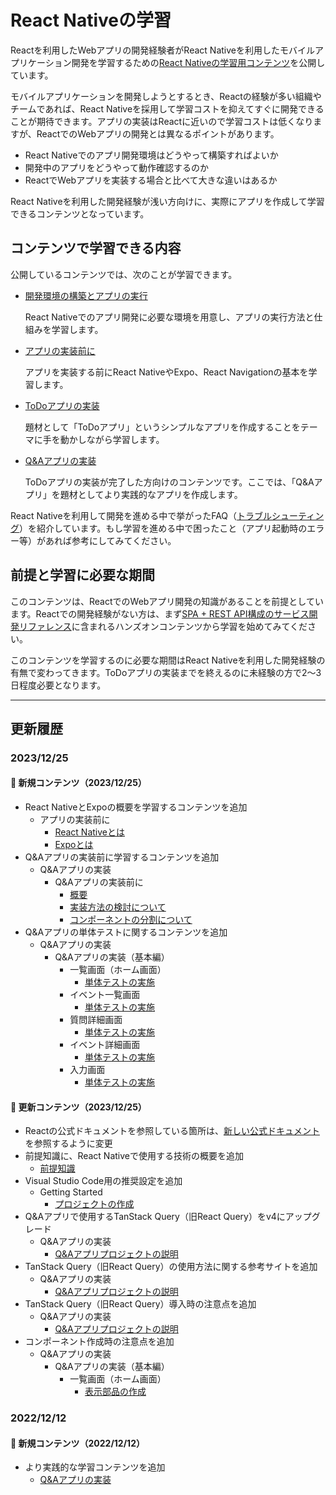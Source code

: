 # React Nativeの学習

Reactを利用したWebアプリの開発経験者がReact Nativeを利用したモバイルアプリケーション開発を学習するための[React Nativeの学習用コンテンツ](https://ws-4020.github.io/mobile-app-crib-notes/react-native/learn)を公開しています。

モバイルアプリケーションを開発しようとするとき、Reactの経験が多い組織やチームであれば、React Nativeを採用して学習コストを抑えてすぐに開発できることが期待できます。アプリの実装はReactに近いので学習コストは低くなりますが、ReactでのWebアプリの開発とは異なるポイントがあります。

- React Nativeでのアプリ開発環境はどうやって構築すればよいか
- 開発中のアプリをどうやって動作確認するのか
- ReactでWebアプリを実装する場合と比べて大きな違いはあるか

React Nativeを利用した開発経験が浅い方向けに、実際にアプリを作成して学習できるコンテンツとなっています。

## コンテンツで学習できる内容

公開しているコンテンツでは、次のことが学習できます。

- [開発環境の構築とアプリの実行](https://ws-4020.github.io/mobile-app-crib-notes/react-native/learn/getting-started)

    React Nativeでのアプリ開発に必要な環境を用意し、アプリの実行方法と仕組みを学習します。

- [アプリの実装前に](https://ws-4020.github.io/mobile-app-crib-notes/react-native/learn/basic-concepts)

    アプリを実装する前にReact NativeやExpo、React Navigationの基本を学習します。

- [ToDoアプリの実装](https://ws-4020.github.io/mobile-app-crib-notes/react-native/learn/todo-app)

    題材として「ToDoアプリ」というシンプルなアプリを作成することをテーマに手を動かしながら学習します。

- [Q&Aアプリの実装](https://ws-4020.github.io/mobile-app-crib-notes/react-native/learn/qa-app)

    ToDoアプリの実装が完了した方向けのコンテンツです。ここでは、「Q&Aアプリ」を題材としてより実践的なアプリを作成します。

React Nativeを利用して開発を進める中で挙がったFAQ（[トラブルシューティング](https://ws-4020.github.io/mobile-app-crib-notes/react-native/common-pitfalls)）を紹介しています。もし学習を進める中で困ったこと（アプリ起動時のエラー等）があれば参考にしてみてください。

## 前提と学習に必要な期間

このコンテンツは、ReactでのWebアプリ開発の知識があることを前提としています。Reactでの開発経験がない方は、まず[SPA + REST API構成のサービス開発リファレンス](https://fintan.jp/?p=5952)に含まれるハンズオンコンテンツから学習を始めてみてください。

このコンテンツを学習するのに必要な期間はReact Nativeを利用した開発経験の有無で変わってきます。ToDoアプリの実装までを終えるのに未経験の方で2～3日程度必要となります。

---

## 更新履歴

### 2023/12/25

#### 🌱 新規コンテンツ（2023/12/25）

- React NativeとExpoの概要を学習するコンテンツを追加
  - アプリの実装前に
    - [React Nativeとは](https://ws-4020.github.io/mobile-app-crib-notes/react-native/learn/basic-concepts/what-is-react-native)
    - [Expoとは](https://ws-4020.github.io/mobile-app-crib-notes/react-native/learn/basic-concepts/what-is-expo)
- Q&Aアプリの実装前に学習するコンテンツを追加
  - Q&Aアプリの実装
    - Q&Aアプリの実装前に
      - [概要](https://ws-4020.github.io/mobile-app-crib-notes/react-native/learn/qa-app/pre-app-implementation)
      - [実装方法の検討について](https://ws-4020.github.io/mobile-app-crib-notes/react-native/learn/qa-app/about-implementation-selection)
      - [コンポーネントの分割について](https://ws-4020.github.io/mobile-app-crib-notes/react-native/learn/qa-app/about-component-units)
- Q&Aアプリの単体テストに関するコンテンツを追加
  - Q&Aアプリの実装
    - Q&Aアプリの実装（基本編）
      - 一覧画面（ホーム画面）
        - [単体テストの実施](https://ws-4020.github.io/mobile-app-crib-notes/react-native/learn/qa-app/exercise-basic-home-test-case)
      - イベント一覧画面
        - [単体テストの実施](https://ws-4020.github.io/mobile-app-crib-notes/react-native/learn/qa-app/exercise-basic-list-event-test-case)
      - 質問詳細画面
        - [単体テストの実施](https://ws-4020.github.io/mobile-app-crib-notes/react-native/learn/qa-app/exercise-basic-detail-question-test-case)
      - イベント詳細画面
        - [単体テストの実施](https://ws-4020.github.io/mobile-app-crib-notes/react-native/learn/qa-app/exercise-basic-detail-event-test-case)
      - 入力画面
        - [単体テストの実施](https://ws-4020.github.io/mobile-app-crib-notes/react-native/learn/qa-app/exercise-basic-input-test-case)

#### 🌿 更新コンテンツ（2023/12/25）

- Reactの公式ドキュメントを参照している箇所は、[新しい公式ドキュメント](https://ja.react.dev/)を参照するように変更
- 前提知識に、React Nativeで使用する技術の概要を追加
  - [前提知識](https://ws-4020.github.io/mobile-app-crib-notes/react-native/pre-requisites)
- Visual Studio Code用の推奨設定を追加
  - Getting Started
    - [プロジェクトの作成](https://ws-4020.github.io/mobile-app-crib-notes/react-native/learn/getting-started/create-project)
- Q&Aアプリで使用するTanStack Query（旧React Query）をv4にアップグレード
  - Q&Aアプリの実装
    - [Q&Aアプリプロジェクトの説明](https://ws-4020.github.io/mobile-app-crib-notes/react-native/learn/qa-app/app-project-desc)
- TanStack Query（旧React Query）の使用方法に関する参考サイトを追加
  - Q&Aアプリの実装
    - [Q&Aアプリプロジェクトの説明](https://ws-4020.github.io/mobile-app-crib-notes/react-native/learn/qa-app/app-project-desc)
- TanStack Query（旧React Query）導入時の注意点を追加
  - Q&Aアプリの実装
    - [Q&Aアプリプロジェクトの説明](https://ws-4020.github.io/mobile-app-crib-notes/react-native/learn/qa-app/app-project-desc)
- コンポーネント作成時の注意点を追加
  - Q&Aアプリの実装
    - Q&Aアプリの実装（基本編）
      - 一覧画面（ホーム画面）
        - [表示部品の作成](https://ws-4020.github.io/mobile-app-crib-notes/react-native/learn/qa-app/exercise-basic-home-components)

### 2022/12/12

#### 🌱 新規コンテンツ（2022/12/12）

- より実践的な学習コンテンツを追加
  - [Q&Aアプリの実装](https://ws-4020.github.io/mobile-app-crib-notes/react-native/learn/qa-app)
